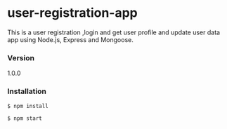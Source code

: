 # user-registration-app
This is a user registration ,login and get user profile and update user data app using Node.js, Express and Mongoose.

### Version
1.0.0

### Installation

```sh
$ npm install
```

```sh
$ npm start